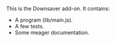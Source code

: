 This is the Downsaver add-on.  It contains:

* A program (lib/main.js).
* A few tests.
* Some meager documentation.
